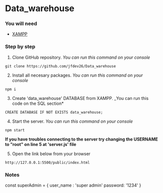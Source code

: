 # Data_warehouse


### You will need

- [XAMPP](https://www.apachefriends.org/es/index.html)

### Step by step

1. Clone GitHub repository. _You can run this command on your console_

```
git clone https://github.com/jfdev26/Data_warehouse
```

2. Install all necesary packages. _You can run this command on your console_

```
npm i
```

3. Create 'data_warehouse' DATABASE from XAMPP. \_You can run this code on the SQL section\*

```
CREATE DATABASE IF NOT EXISTS data_warehouse;
```

4. Start the server. _You can run this command on your console_

```
npm start
```

**If you have troubles connecting to the server try changing the USERNAME to "root" on line 5 at 'server.js' file**

5. Open the link below from your browser

```
http://127.0.0.1:5500/public/index.html
```

### Notes

const superAdmin =
{
user_name : 'super admin'
password: '1234'
}
